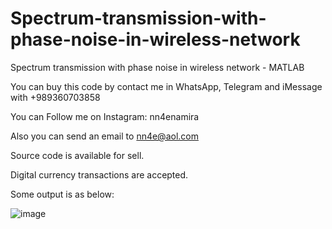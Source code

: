 # Spectrum-transmission-with-phase-noise-in-wireless-network
Spectrum transmission with phase noise in wireless network - MATLAB 

You can buy this code by contact me in WhatsApp, Telegram and iMessage with +989360703858

You can Follow me on Instagram: nn4enamira

Also you can send an email to nn4e@aol.com

Source code is available for sell.

Digital currency transactions are accepted.

Some output is as below:

![image](https://github.com/user-attachments/assets/aa54abc9-e319-4f3a-ac54-4939dcc15470)

